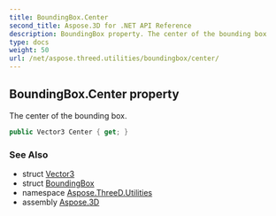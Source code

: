 ```yaml
---
title: BoundingBox.Center
second_title: Aspose.3D for .NET API Reference
description: BoundingBox property. The center of the bounding box
type: docs
weight: 50
url: /net/aspose.threed.utilities/boundingbox/center/
---
```

## BoundingBox.Center property

The center of the bounding box.

```csharp
public Vector3 Center { get; }
```

### See Also

* struct [Vector3](../../vector3/)
* struct [BoundingBox](../)
* namespace [Aspose.ThreeD.Utilities](../../boundingbox/)
* assembly [Aspose.3D](../../../)


